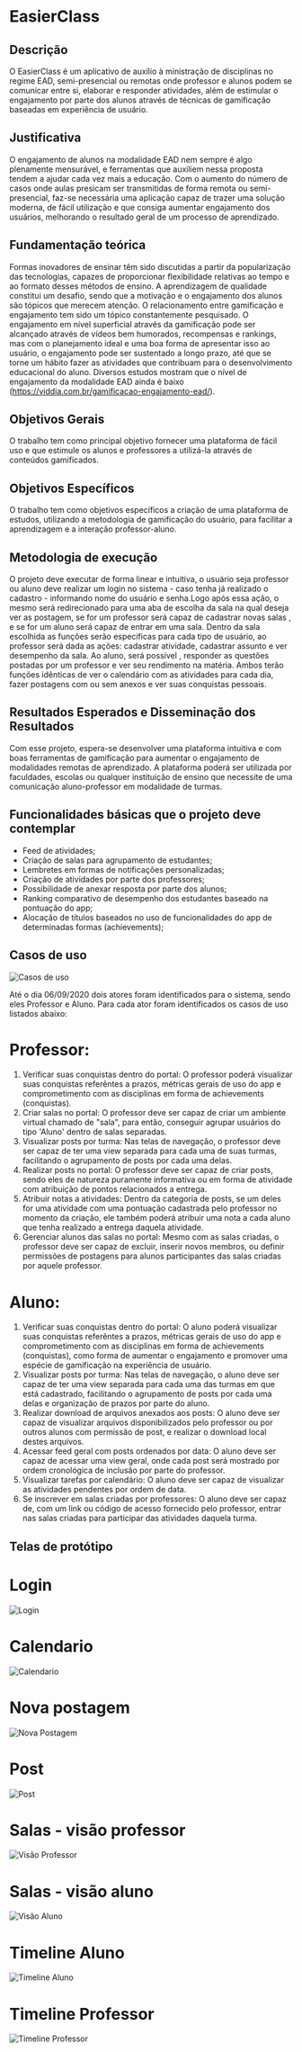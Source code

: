 # EasierClass

## Descrição
O EasierClass é um aplicativo de auxílio à ministração de disciplinas no regime EAD, semi-presencial ou remotas onde professor e alunos podem se comunicar entre si, elaborar e responder atividades, além de estimular o engajamento por parte dos alunos através de técnicas de gamificação baseadas em experiência de usuário.

## Justificativa
O engajamento de alunos na modalidade EAD nem sempre é algo plenamente mensurável, e ferramentas que auxiliem nessa proposta tendem a ajudar cada vez mais a educação. Com o aumento do número de casos onde aulas presicam ser transmitidas de forma remota ou semi-presencial, faz-se necessária uma aplicação capaz de trazer uma solução moderna, de fácil utilização e que consiga aumentar engajamento dos usuários, melhorando o resultado geral de um processo de aprendizado.

## Fundamentação teórica
Formas inovadores de ensinar têm sido discutidas a partir da popularização das tecnologias, capazes de proporcionar flexibilidade relativas ao tempo e ao formato desses métodos de ensino. A aprendizagem de qualidade constitui um desafio, sendo que a motivação e o engajamento dos alunos são tópicos que merecem atenção. O relacionamento entre gamificação e engajamento tem sido um tópico constantemente pesquisado. 
O engajamento em nível superficial através da gamificação pode ser alcançado através de vídeos bem humorados, recompensas e rankings, mas com o planejamento ideal e uma boa forma de apresentar isso ao usuário, o engajamento pode ser sustentado a longo prazo, até que se torne um hábito fazer as atividades que contribuam para o desenvolvimento educacional do aluno. Diversos estudos mostram que o nível de engajamento da modalidade EAD ainda é baixo (https://viddia.com.br/gamificacao-engajamento-ead/).

## Objetivos Gerais
O trabalho tem como principal objetivo fornecer uma plataforma de fácil uso e que estimule os alunos e professores a utilizá-la através de conteúdos gamificados.

## Objetivos Específicos
O trabalho tem como objetivos específicos a criação de uma plataforma de estudos, utilizando a metodologia de gamificação do usuário, para facilitar a aprendizagem e a interação professor-aluno.

## Metodologia de execução
O projeto deve executar de forma linear e intuitiva, o usuário seja professor ou aluno deve realizar um login no sistema - caso tenha já realizado o cadastro - informando nome do usuário e senha.Logo após essa ação, o mesmo será redirecionado para uma aba de escolha da sala na qual deseja ver as postagem, se for um professor será capaz de cadastrar novas salas , e se for um aluno será capaz de entrar em uma sala.
Dentro da sala escolhida as funções serão especificas para cada tipo de usuário, ao professor será dada as ações: cadastrar atividade, cadastrar assunto e ver desempenho da sala. Ao aluno, será possível , responder as questões postadas por um professor e ver seu rendimento na matéria. Ambos terão funções idênticas de ver o calendário com as atividades para cada dia, fazer postagens com ou sem anexos e ver suas conquistas pessoais.

## Resultados Esperados e Disseminação dos Resultados
Com esse projeto, espera-se desenvolver uma plataforma intuitiva e com boas ferramentas de gamificação para aumentar o engajamento de modalidades remotas de aprendizado. A plataforma poderá ser utilizada por faculdades, escolas ou qualquer instituição de ensino que necessite de uma comunicação aluno-professor em modalidade de turmas.

## Funcionalidades básicas que o projeto deve contemplar
- Feed de atividades;
- Criação de salas para agrupamento de estudantes;
- Lembretes em formas de notificações personalizadas;
- Criação de atividades por parte dos professores;
- Possibilidade de anexar resposta por parte dos alunos;
- Ranking comparativo de desempenho dos estudantes baseado na pontuação do app;
- Alocação de títulos baseados no uso de funcionalidades do app de determinadas formas (achievements);

## Casos de uso
![Casos de uso](https://github.com/magnoazneto/easierclass/blob/master/files/EasierClass_UseCases.png)

Até o dia 06/09/2020 dois atores foram identificados para o sistema, sendo eles Professor e Aluno. Para cada ator foram identificados os casos de uso listados abaixo:

# Professor:
1. Verificar suas conquistas dentro do portal:
    O professor poderá visualizar suas conquistas referêntes a prazos, métricas gerais de uso do app e comprometimento com as disciplinas em forma de achievements (conquistas).
2. Criar salas no portal:
    O professor deve ser capaz de criar um ambiente virtual chamado de "sala", para então, conseguir agrupar usuários do tipo 'Aluno' dentro de salas separadas.
3. Visualizar posts por turma:
    Nas telas de navegação, o professor deve ser capaz de ter uma view separada para cada uma de suas turmas, facilitando o agrupamento de posts por cada uma delas.
4. Realizar posts no portal:
    O professor deve ser capaz de criar posts, sendo eles de natureza puramente informativa ou em forma de atividade com atribuição de pontos relacionados a entrega.
5. Atribuir notas a atividades:
    Dentro da categoria de posts, se um deles for uma atividade com uma pontuação cadastrada pelo professor no momento da criação, ele também poderá atribuir uma nota a cada aluno que tenha realizado a entrega daquela atividade.
6. Gerenciar alunos das salas no portal:
    Mesmo com as salas criadas, o professor deve ser capaz de excluir, inserir novos membros, ou definir permissões de postagens para alunos participantes das salas criadas por aquele professor.

# Aluno:
1. Verificar suas conquistas dentro do portal:
    O aluno poderá visualizar suas conquistas referêntes a prazos, métricas gerais de uso do app e comprometimento com as disciplinas em forma de achievements (conquistas), como forma de aumentar o engajamento e promover uma espécie de gamificação na experiência de usuário.
2. Visualizar posts por turma:
    Nas telas de navegação, o aluno deve ser capaz de ter uma view separada para cada uma das turmas em que está cadastrado, facilitando o agrupamento de posts por cada uma delas e organização de prazos por parte do aluno.
3. Realizar download de arquivos anexados aos posts:
    O aluno deve ser capaz de visualizar arquivos disponibilizados pelo professor ou por outros alunos com permissão de post, e realizar o download local destes arquivos.
4. Acessar feed geral com posts ordenados por data:
    O aluno deve ser capaz de acessar uma view geral, onde cada post será mostrado por ordem cronológica de inclusão por parte do professor.
5. Visualizar tarefas por calendário:
    O aluno deve ser capaz de visualizar as atividades pendentes por ordem de data.
6. Se inscrever em salas criadas por professores:
    O aluno deve ser capaz de, com um link ou código de acesso fornecido pelo professor, entrar nas salas criadas para participar das atividades daquela turma.

## Telas de protótipo

# Login
![Login](https://github.com/magnoazneto/easierclass/blob/master/files/EasierClass_login.jpeg)

# Calendario
![Calendario](https://github.com/magnoazneto/easierclass/blob/master/files/EasierClass_Calendario.jpeg)

# Nova postagem
![Nova Postagem](https://github.com/magnoazneto/easierclass/blob/master/files/EasierClass_nova_postagem.jpeg)

# Post
![Post](https://github.com/magnoazneto/easierclass/blob/master/files/EasierClass_post.jpeg)

# Salas - visão professor
![Visão Professor](https://github.com/magnoazneto/easierclass/blob/master/files/EasierClass_prof_salas.jpeg)

# Salas - visão aluno
![Visão Aluno](https://github.com/magnoazneto/easierclass/blob/master/files/EasierClass_alunos_salas.jpeg)

# Timeline Aluno
![Timeline Aluno](https://github.com/magnoazneto/easierclass/blob/master/files/EasierClass_timeline.jpeg)

# Timeline Professor
![Timeline Professor](https://github.com/magnoazneto/easierclass/blob/master/files/EasierClass_timeline.jpeg)


